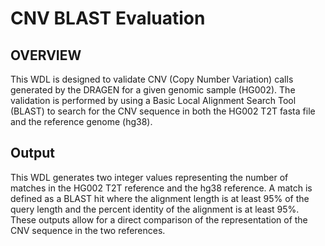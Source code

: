 # CNV BLAST Evaluation
## OVERVIEW
This WDL is designed to validate CNV (Copy Number Variation) calls
generated by the DRAGEN for a given genomic sample (HG002). The 
validation is performed by using a Basic Local Alignment Search Tool
(BLAST) to search for the CNV sequence in both the HG002 T2T fasta file
and the reference genome (hg38).

## Output
This WDL generates two integer values representing the number of 
matches in the HG002 T2T reference and the hg38 reference. 
A match is defined as a BLAST hit where the alignment length is at 
least 95% of the query length and the percent identity of the 
alignment is at least 95%. These outputs allow for a direct comparison
of the representation of the CNV sequence in the two references.